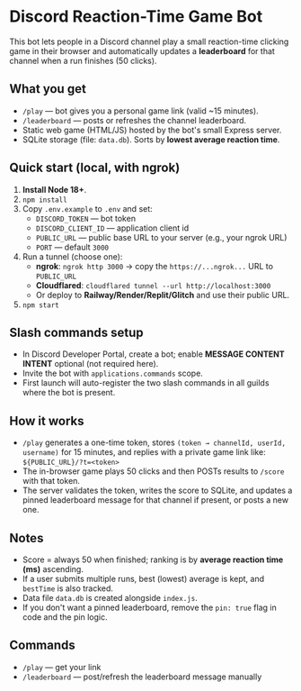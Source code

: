 # Discord Reaction-Time Game Bot

This bot lets people in a Discord channel play a small reaction-time clicking game in their browser and automatically updates a **leaderboard** for that channel when a run finishes (50 clicks).

## What you get
- `/play` — bot gives you a personal game link (valid ~15 minutes).
- `/leaderboard` — posts or refreshes the channel leaderboard.
- Static web game (HTML/JS) hosted by the bot's small Express server.
- SQLite storage (file: `data.db`). Sorts by **lowest average reaction time**.

## Quick start (local, with ngrok)
1. **Install Node 18+**.
2. `npm install`
3. Copy `.env.example` to `.env` and set:
   - `DISCORD_TOKEN` — bot token
   - `DISCORD_CLIENT_ID` — application client id
   - `PUBLIC_URL` — public base URL to your server (e.g., your ngrok URL)
   - `PORT` — default `3000`
4. Run a tunnel (choose one):
   - **ngrok**: `ngrok http 3000` → copy the `https://...ngrok...` URL to `PUBLIC_URL`
   - **Cloudflared**: `cloudflared tunnel --url http://localhost:3000`
   - Or deploy to **Railway/Render/Replit/Glitch** and use their public URL.
5. `npm start`

## Slash commands setup
- In Discord Developer Portal, create a bot; enable **MESSAGE CONTENT INTENT** optional (not required here).
- Invite the bot with `applications.commands` scope.
- First launch will auto-register the two slash commands in all guilds where the bot is present.

## How it works
- `/play` generates a one-time token, stores `(token → channelId, userId, username)` for 15 minutes, and replies with a private game link like:  
  `${PUBLIC_URL}/?t=<token>`
- The in-browser game plays 50 clicks and then POSTs results to `/score` with that token.
- The server validates the token, writes the score to SQLite, and updates a pinned leaderboard message for that channel if present, or posts a new one.

## Notes
- Score = always 50 when finished; ranking is by **average reaction time (ms)** ascending.
- If a user submits multiple runs, best (lowest) average is kept, and `bestTime` is also tracked.
- Data file `data.db` is created alongside `index.js`.
- If you don't want a pinned leaderboard, remove the `pin: true` flag in code and the pin logic.

## Commands
- `/play` — get your link
- `/leaderboard` — post/refresh the leaderboard message manually

